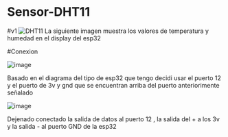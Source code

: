 # Sensor-DHT11

#v1
![DHT11](https://user-images.githubusercontent.com/80295696/134989698-b70b18a1-55c3-409b-a289-0a7de363896d.jpeg)
La siguiente imagen muestra los valores de temperatura y humedad en el display del esp32

#Conexion

![image](https://user-images.githubusercontent.com/80295696/134990471-6bf72053-2405-45cf-b343-6cdfff555e3d.png)

Basado en el diagrama del tipo de esp32 que tengo decidi usar el puerto 12 y el puerto de 3v y gnd que se encuentran arriba del puerto anteriorimente señalado


![image](https://user-images.githubusercontent.com/80295696/134990608-848fa0a7-bdb8-442c-a6ec-a14c5ac13bc2.png)

Dejenado conectado la salida de datos al puerto 12 , la salida del + a los 3v y la salida - al puerto GND de la esp32
